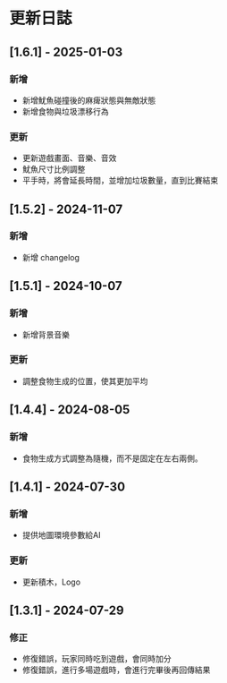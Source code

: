 
# 更新日誌

## [1.6.1] - 2025-01-03

### 新增

- 新增魷魚碰撞後的麻痺狀態與無敵狀態
- 新增食物與垃圾漂移行為

### 更新

- 更新遊戲畫面、音樂、音效
- 魷魚尺寸比例調整
- 平手時，將會延長時間，並增加垃圾數量，直到比賽結束

## [1.5.2] - 2024-11-07

### 新增

- 新增 changelog

## [1.5.1] - 2024-10-07

### 新增

- 新增背景音樂

### 更新

- 調整食物生成的位置，使其更加平均

## [1.4.4] - 2024-08-05

### 新增

- 食物生成方式調整為隨機，而不是固定在左右兩側。

## [1.4.1] - 2024-07-30

### 新增

- 提供地圖環境參數給AI

### 更新

- 更新積木，Logo

## [1.3.1] - 2024-07-29

### 修正

- 修復錯誤，玩家同時吃到遊戲，會同時加分
- 修復錯誤，進行多場遊戲時，會進行完畢後再回傳結果
